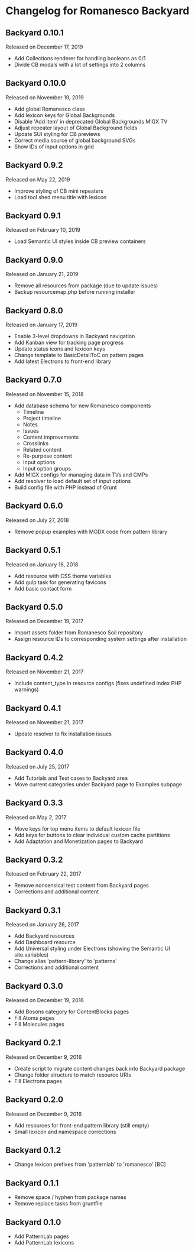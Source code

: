 # Changelog for Romanesco Backyard

## Backyard 0.10.1
Released on December 17, 2019

- Add Collections renderer for handling booleans as 0/1
- Divide CB modals with a lot of settings into 2 columns

## Backyard 0.10.0
Released on November 19, 2019

- Add global Romanesco class
- Add lexicon keys for Global Backgrounds
- Disable 'Add item' in deprecated Global Backgrounds MIGX TV
- Adjust repeater layout of Global Background fields
- Update SUI styling for CB previews
- Correct media source of global background SVGs
- Show IDs of input options in grid

## Backyard 0.9.2
Released on May 22, 2019

- Improve styling of CB mini repeaters
- Load tool shed menu title with lexicon

## Backyard 0.9.1
Released on February 10, 2019

- Load Semantic UI styles inside CB preview containers

## Backyard 0.9.0
Released on January 21, 2019

- Remove all resources from package (due to update issues)
- Backup resourcemap.php before running installer

## Backyard 0.8.0
Released on January 17, 2019

- Enable 3-level dropdowns in Backyard navigation
- Add Kanban view for tracking page progress
- Update status icons and lexicon keys
- Change template to BasicDetailToC on pattern pages
- Add latest Electrons to front-end library

## Backyard 0.7.0
Released on November 15, 2018

- Add database schema for new Romanesco components
    - Timeline
    - Project timeline
    - Notes
    - Issues
    - Content improvements
    - Crosslinks
    - Related content
    - Re-purpose content
    - Input options
    - Input option groups
- Add MIGX configs for managing data in TVs and CMPs
- Add resolver to load default set of input options
- Build config file with PHP instead of Grunt

## Backyard 0.6.0
Released on July 27, 2018

- Remove popup examples with MODX code from pattern library

## Backyard 0.5.1
Released on January 16, 2018

- Add resource with CSS theme variables
- Add gulp task for generating favicons
- Add basic contact form

## Backyard 0.5.0
Released on December 19, 2017

- Import assets folder from Romanesco Soil repository
- Assign resource IDs to corresponding system settings after installation

## Backyard 0.4.2
Released on November 21, 2017

- Include content_type in resource configs (fixes undefined index PHP warnings)

## Backyard 0.4.1
Released on November 21, 2017

- Update resolver to fix installation issues

## Backyard 0.4.0
Released on July 25, 2017

- Add Tutorials and Test cases to Backyard area
- Move current categories under Backyard page to Examples subpage

## Backyard 0.3.3
Released on May 2, 2017

- Move keys for top menu items to default lexicon file
- Add keys for buttons to clear individual custom cache partitions
- Add Adaptation and Monetization pages to Backyard

## Backyard 0.3.2
Released on February 22, 2017

- Remove nonsensical test content from Backyard pages
- Corrections and additional content

## Backyard 0.3.1
Released on January 26, 2017

- Add Backyard resources
- Add Dashboard resource
- Add Universal styling under Electrons (showing the Semantic UI site.variables)
- Change alias 'pattern-library' to 'patterns'
- Corrections and additional content

## Backyard 0.3.0
Released on December 19, 2016

- Add Bosons category for ContentBlocks pages
- Fill Atoms pages
- Fill Molecules pages

## Backyard 0.2.1
Released on December 9, 2016

- Create script to migrate content changes back into Backyard package
- Change folder structure to match resource URIs
- Fill Electrons pages

## Backyard 0.2.0
Released on December 9, 2016

- Add resources for front-end pattern library (still empty)
- Small lexicon and namespace corrections

## Backyard 0.1.2

- Change lexicon prefixes from 'patternlab' to 'romanesco' [BC]

## Backyard 0.1.1

- Remove space / hyphen from package names
- Remove replace tasks from gruntfile

## Backyard 0.1.0

- Add PatternLab pages
- Add PatternLab lexicons